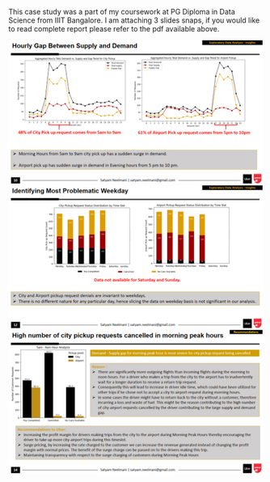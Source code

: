 This case study was a part of my coursework at PG Diploma in Data Science from IIIT Bangalore. 
I am attaching 3 slides snaps, if you would like to read complete report please refer to the pdf available above. 

<img src="https://github.com/SatyamNeelmani/My_Data_Science_Portfolio/blob/aca79f11e7c571d2536521fc029f29ad37d01bb5/Uber%20Demand%20Supply%20Gap%20Analysis/Snapshots/Slide10.PNG">
<img src="https://github.com/SatyamNeelmani/My_Data_Science_Portfolio/blob/b412d8d8811861ac3c019cd8d8246e9478ae01db/Uber%20Demand%20Supply%20Gap%20Analysis/Snapshots/Slide12.PNG">
<img src="https://github.com/SatyamNeelmani/My_Data_Science_Portfolio/blob/b412d8d8811861ac3c019cd8d8246e9478ae01db/Uber%20Demand%20Supply%20Gap%20Analysis/Snapshots/Slide14.PNG">





